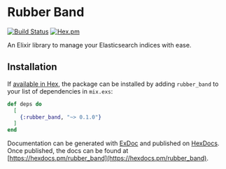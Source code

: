 # Rubber Band

[![Build Status](https://travis-ci.org/tlux/rubber_band.svg?branch=master)](https://travis-ci.org/tlux/rubber_band)
[![Hex.pm](https://img.shields.io/hexpm/v/rubber_band.svg)](https://hex.pm/packages/rubber_band)

An Elixir library to manage your Elasticsearch indices with ease.

## Installation

If [available in Hex](https://hex.pm/docs/publish), the package can be installed
by adding `rubber_band` to your list of dependencies in `mix.exs`:

```elixir
def deps do
  [
    {:rubber_band, "~> 0.1.0"}
  ]
end
```

Documentation can be generated with [ExDoc](https://github.com/elixir-lang/ex_doc)
and published on [HexDocs](https://hexdocs.pm). Once published, the docs can
be found at [https://hexdocs.pm/rubber_band](https://hexdocs.pm/rubber_band).

